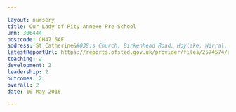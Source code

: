 ```yaml
---

layout: nursery
title: Our Lady of Pity Annexe Pre School
urn: 306444
postcode: CH47 5AF
address: St Catherine&#039;s Church, Birkenhead Road, Hoylake, Wirral, CH47 5AF
latestReportUrl: https://reports.ofsted.gov.uk/provider/files/2574574/urn/306444.pdf
teaching: 2
development: 2
leadership: 2
outcomes: 2
overall: 2
date: 10 May 2016

---
```

